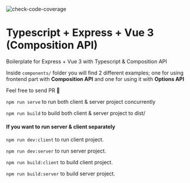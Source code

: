 ![check-code-coverage](https://img.shields.io/badge/code--coverage-68.5%25-brightgreen)
# Typescript + Express + Vue 3 (Composition API)
Boilerplate for Express + Vue 3 with Typescript & Composition API

Inside `components/` folder you will find 2 different examples; one for using frontend part with **Composition API** and one for using it with **Options API**
  
  
Feel free to send PR :tada:

`npm run serve` to run both client & server project concurrently 
 
`npm run build` to build both client & server project to dist/

#### If you want to run server & client separately 
 
`npm run dev:client` to run client project. 
 
`npm run dev:server` to run server project.  
  
  
`npm run build:client` to build client project.  
 
`npm run build:server` to build server project. 

